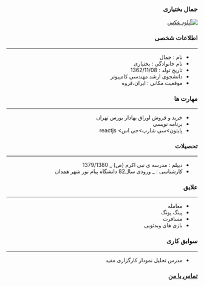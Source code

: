 <style type="text/css">
body{
 direction:rtl;
}
</style>
### جمال بختیاری
<a href="https://uupload.ir/files/fs2k_img_20200528_005117.jpg" target="_blank"><img src="https://uupload.ir/files/fs2k_img_20200528_005117.jpg" border="0" alt="آپلود عکس" /></a>

### اطلاعات شخصی

---
+ نام : جمال
+ نام خانوادگی : بختیاری
+ تاریخ تولد : 1362/11/08
+ دانشجوی ارشد مهندسی کامپیوتر
+ موقعیت مکانی : ایران،قروه


### مهارت ها

---
+ خرید و فروش اوراق بهادار بورس تهران
+ برنامه نویسی
+ پایتون>سی شارپ>جی اس> reactjs

### تحصیلات

---
+ دیپلم : مدرسه ی نبی اکرم (ص) 
_ 1379/1380
+ کارشناسی : 
_ ورودی سال82 دانشگاه پیام نور شهر همدان 

### علایق

---
+ معامله
+ پینگ پونگ
+ مسافرت
+ بازی های ویدئویی

### سوابق کاری

---
+ مدرس تحلیل نمودار کارگزاری مفید

### [تماس با من](https://web.telegram.org/#/im?p=@jamal43)

